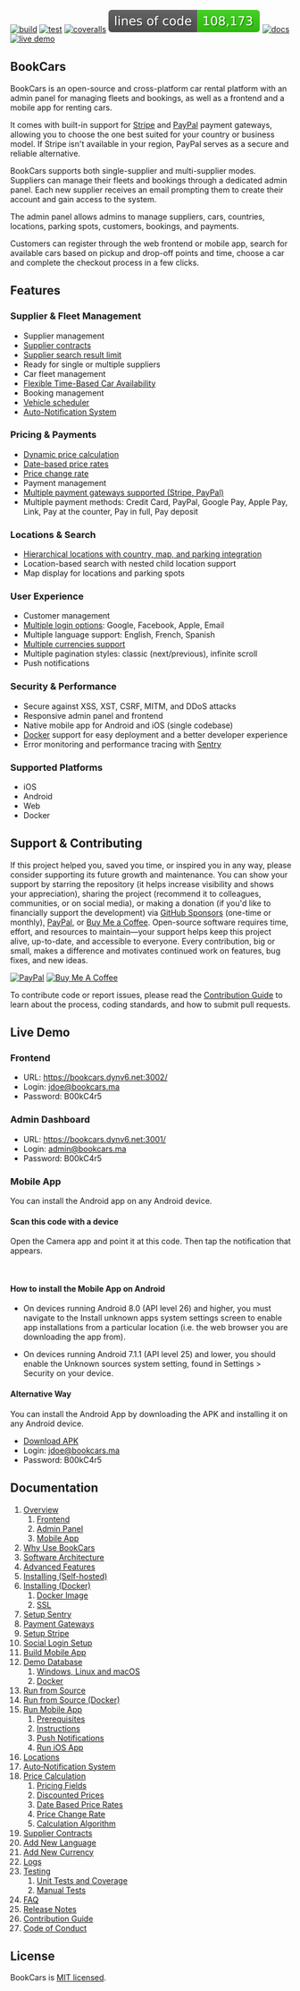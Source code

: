 [![build](https://github.com/aelassas/bookcars/actions/workflows/build.yml/badge.svg)](https://github.com/aelassas/bookcars/actions/workflows/build.yml) [![test](https://github.com/aelassas/bookcars/actions/workflows/test.yml/badge.svg)](https://github.com/aelassas/bookcars/actions/workflows/test.yml) [![coveralls](https://coveralls.io/repos/github/aelassas/bookcars/badge.svg?branch=main)](https://coveralls.io/github/aelassas/bookcars?branch=main) [![loc](https://raw.githubusercontent.com/aelassas/bookcars/refs/heads/loc/badge.svg)](https://github.com/aelassas/bookcars/actions/workflows/loc.yml) [![docs](https://img.shields.io/badge/docs-wiki-brightgreen)](https://github.com/aelassas/bookcars/wiki) [![live demo](https://img.shields.io/badge/live-demo-brightgreen)](https://bookcars.dynv6.net:3002/)

<!--
[![docs](https://img.shields.io/badge/docs-wiki-brightgreen)](https://github.com/aelassas/bookcars/wiki)
[![live demo](https://img.shields.io/badge/live-demo-brightgreen)](https://bookcars.dynv6.net:3002/)
[![loc](https://raw.githubusercontent.com/aelassas/bookcars/refs/heads/loc/badge.svg)](https://github.com/aelassas/bookcars/actions/workflows/loc.yml) 
[![tested with jest](https://img.shields.io/badge/tested_with-jest-brightgreen?logo=jest)](https://github.com/jestjs/jest)
[![PRs welcome](https://img.shields.io/badge/PRs-welcome-brightgreen.svg)](https://github.com/aelassas/bookcars/pulls)
[![codecov](https://codecov.io/gh/aelassas/bookcars/graph/badge.svg?token=FSB0H9RDEQ)](https://codecov.io/gh/aelassas/bookcars)
[![codecov](https://img.shields.io/codecov/c/github/aelassas/bookcars?logo=codecov)](https://codecov.io/gh/aelassas/bookcars)
[![coveralls](https://coveralls.io/repos/github/aelassas/bookcars/badge.svg?branch=main)](https://coveralls.io/github/aelassas/bookcars?branch=main)
[![open-vscode](https://img.shields.io/badge/open-vscode-1f425f.svg)](https://vscode.dev/github/aelassas/bookcars/)
[![PRs Welcome](https://img.shields.io/badge/PRs-welcome-brightgreen.svg)](https://github.com/aelassas/bookcars/blob/main/.github/CONTRIBUTING.md)

https://github.com/user-attachments/assets/01afc5ec-3c0a-47b9-a4e1-3b8888b2a695
-->

## BookCars

BookCars is an open-source and cross-platform car rental platform with an admin panel for managing fleets and bookings, as well as a frontend and a mobile app for renting cars.

It comes with built-in support for [Stripe](https://stripe.com/global) and [PayPal](https://www.paypal.com/us/webapps/mpp/country-worldwide) payment gateways, allowing you to choose the one best suited for your country or business model. If Stripe isn't available in your region, PayPal serves as a secure and reliable alternative.

BookCars supports both single-supplier and multi-supplier modes. Suppliers can manage their fleets and bookings through a dedicated admin panel. Each new supplier receives an email prompting them to create their account and gain access to the system.

The admin panel allows admins to manage suppliers, cars, countries, locations, parking spots, customers, bookings, and payments.

Customers can register through the web frontend or mobile app, search for available cars based on pickup and drop-off points and time, choose a car and complete the checkout process in a few clicks.

## Features

### Supplier & Fleet Management
* Supplier management
* [Supplier contracts](https://github.com/aelassas/bookcars/wiki/Supplier-Contracts)
* [Supplier search result limit](https://github.com/aelassas/bookcars/wiki/FAQ#how-do-i-limit-the-number-of-cars-for-a-supplier-in-search-results)
* Ready for single or multiple suppliers
* Car fleet management
* [Flexible Time-Based Car Availability](https://github.com/aelassas/bookcars/wiki/FAQ#how-to-automatically-prevent-a-car-from-being-booked-multiple-times-when-its-already-booked)
* Booking management
* [Vehicle scheduler](https://bookcars.github.io/content/screenshots/v5.5/backend-scheduler.png?raw=true)
* [Auto-Notification System](https://github.com/aelassas/bookcars/wiki/Auto%E2%80%90Notification-System)

### Pricing & Payments
* [Dynamic price calculation](https://github.com/aelassas/bookcars/wiki/Price-Calculation)
* [Date-based price rates](https://github.com/aelassas/bookcars/wiki/Price-Calculation#date-based-price-rates)
* [Price change rate](https://github.com/aelassas/bookcars/wiki/Price-Calculation#price-change-rate)
* Payment management
* [Multiple payment gateways supported (Stripe, PayPal)](https://github.com/aelassas/bookcars/wiki/Payment-Gateways)
* Multiple payment methods: Credit Card, PayPal, Google Pay, Apple Pay, Link, Pay at the counter, Pay in full, Pay deposit

### Locations & Search
* [Hierarchical locations with country, map, and parking integration](https://github.com/aelassas/bookcars/wiki/Locations)
* Location-based search with nested child location support
* Map display for locations and parking spots

### User Experience
* Customer management
* [Multiple login options](https://github.com/aelassas/bookcars/wiki/Social-Login-Setup): Google, Facebook, Apple, Email
* Multiple language support: English, French, Spanish
* [Multiple currencies support](https://github.com/aelassas/bookcars/wiki/Add-New-Currency)
* Multiple pagination styles: classic (next/previous), infinite scroll
* Push notifications

### Security & Performance
* Secure against XSS, XST, CSRF, MITM, and DDoS attacks
* Responsive admin panel and frontend
* Native mobile app for Android and iOS (single codebase)
* [Docker](https://www.docker.com/) support for easy deployment and a better developer experience
* Error monitoring and performance tracing with [Sentry](https://github.com/aelassas/bookcars/wiki/Setup-Sentry)

### Supported Platforms
* iOS
* Android
* Web
* Docker

## Support & Contributing

If this project helped you, saved you time, or inspired you in any way, please consider supporting its future growth and maintenance. You can show your support by starring the repository (it helps increase visibility and shows your appreciation), sharing the project (recommend it to colleagues, communities, or on social media), or making a donation (if you'd like to financially support the development) via [GitHub Sponsors](https://github.com/sponsors/aelassas) (one-time or monthly), [PayPal](https://www.paypal.me/aelassaspp), or [Buy Me a Coffee](https://www.buymeacoffee.com/aelassas). Open-source software requires time, effort, and resources to maintain—your support helps keep this project alive, up-to-date, and accessible to everyone. Every contribution, big or small, makes a difference and motivates continued work on features, bug fixes, and new ideas.

<!--<a href="https://github.com/sponsors/aelassas"><img src="https://aelassas.github.io/content/github-sponsor-button.png" alt="GitHub" width="210"></a>-->
<a href="https://www.paypal.me/aelassaspp"><img src="https://aelassas.github.io/content/paypal-button-v2.png" alt="PayPal" width="208"></a>
<a href="https://www.buymeacoffee.com/aelassas"><img src="https://aelassas.github.io/content/bmc-button.png" alt="Buy Me A Coffee" height="38"></a>

To contribute code or report issues, please read the [Contribution Guide](https://github.com/aelassas/bookcars/blob/main/.github/CONTRIBUTING.md) to learn about the process, coding standards, and how to submit pull requests.

## Live Demo
<!--
Some features are locked down on the demo links provided. To have access to all the features contact me by email. You can find it on my [profile page](https://github.com/aelassas) (requires login).
-->
### Frontend

* URL: https://bookcars.dynv6.net:3002/
* Login: jdoe@bookcars.ma
* Password: B00kC4r5

### Admin Dashboard

* URL: https://bookcars.dynv6.net:3001/
* Login: admin@bookcars.ma
* Password: B00kC4r5

### Mobile App

You can install the Android app on any Android device.

#### Scan this code with a device

Open the Camera app and point it at this code. Then tap the notification that appears.

<img alt="" width="120" src="https://bookcars.github.io/content/qr-code-7.7.png">

#### How to install the Mobile App on Android

* On devices running Android 8.0 (API level 26) and higher, you must navigate to the Install unknown apps system settings screen to enable app installations from a particular location (i.e. the web browser you are downloading the app from).

* On devices running Android 7.1.1 (API level 25) and lower, you should enable the Unknown sources system setting, found in Settings > Security on your device.

#### Alternative Way

You can install the Android App by downloading the APK and installing it on any Android device.

* [Download APK](https://github.com/aelassas/bookcars/releases/download/v7.7/bookcars-7.7.apk)
* Login: jdoe@bookcars.ma
* Password: B00kC4r5

## Documentation

1. [Overview](https://github.com/aelassas/bookcars/wiki/Overview)
   1. [Frontend](https://github.com/aelassas/bookcars/wiki/Overview#frontend)
   1. [Admin Panel](https://github.com/aelassas/bookcars/wiki/Overview#admin-panel)
   1. [Mobile App](https://github.com/aelassas/bookcars/wiki/Overview#mobile-app)
2. [Why Use BookCars](https://github.com/aelassas/bookcars/wiki/Why-Use-BookCars)
3. [Software Architecture](https://github.com/aelassas/bookcars/wiki/Architecture)
4. [Advanced Features](https://github.com/aelassas/bookcars/wiki/Advanced-Features)
5. [Installing (Self-hosted)](https://github.com/aelassas/bookcars/wiki/Installing-(Self%E2%80%90hosted))
6. [Installing (Docker)](https://github.com/aelassas/bookcars/wiki/Installing-(Docker))
   1. [Docker Image](https://github.com/aelassas/bookcars/wiki/Installing-(Docker)#docker-image)
   1. [SSL](https://github.com/aelassas/bookcars/wiki/Installing-(Docker)#ssl)
7. [Setup Sentry](https://github.com/aelassas/bookcars/wiki/Setup-Sentry)
7. [Payment Gateways](https://github.com/aelassas/bookcars/wiki/Payment-Gateways)
8. [Setup Stripe](https://github.com/aelassas/bookcars/wiki/Setup-Stripe)
9. [Social Login Setup](https://github.com/aelassas/bookcars/wiki/Social-Login-Setup)
10. [Build Mobile App](https://github.com/aelassas/bookcars/wiki/Build-Mobile-App)
11. [Demo Database](https://github.com/aelassas/bookcars/wiki/Demo-Database)
    1. [Windows, Linux and macOS](https://github.com/aelassas/bookcars/wiki/Demo-Database#windows-linux-and-macos)
    1. [Docker](https://github.com/aelassas/bookcars/wiki/Demo-Database#docker)
12. [Run from Source](https://github.com/aelassas/bookcars/wiki/Run-from-Source)
13. [Run from Source (Docker)](https://github.com/aelassas/bookcars/wiki/Run-from-Source-(Docker))
14. [Run Mobile App](https://github.com/aelassas/bookcars/wiki/Run-Mobile-App)
    1. [Prerequisites](https://github.com/aelassas/bookcars/wiki/Run-Mobile-App#prerequisites)
    1. [Instructions](https://github.com/aelassas/bookcars/wiki/Run-Mobile-App#instructions)
    1. [Push Notifications](https://github.com/aelassas/bookcars/wiki/Run-Mobile-App#push-notifications)
    1. [Run iOS App](https://github.com/aelassas/bookcars/wiki/Run-Mobile-App#run-ios-app)
15. [Locations](https://github.com/aelassas/bookcars/wiki/Locations)
16. [Auto‐Notification System](https://github.com/aelassas/bookcars/wiki/Auto%E2%80%90Notification-System)
17. [Price Calculation](https://github.com/aelassas/bookcars/wiki/Price-Calculation)
    1. [Pricing Fields](https://github.com/aelassas/bookcars/wiki/Price-Calculation#pricing-fields)
    1. [Discounted Prices](https://github.com/aelassas/bookcars/wiki/Price-Calculation#discounted-prices)
    1. [Date Based Price Rates](https://github.com/aelassas/bookcars/wiki/Price-Calculation#date-based-price-rates)
    1. [Price Change Rate](https://github.com/aelassas/bookcars/wiki/Price-Calculation#price-change-rate)
    1. [Calculation Algorithm](https://github.com/aelassas/bookcars/wiki/Price-Calculation#calculation-algorithm)
18. [Supplier Contracts](https://github.com/aelassas/bookcars/wiki/Supplier-Contracts)
19. [Add New Language](https://github.com/aelassas/bookcars/wiki/Add-New-Language)
20. [Add New Currency](https://github.com/aelassas/bookcars/wiki/Add-New-Currency)
21. [Logs](https://github.com/aelassas/bookcars/wiki/Logs)
22. [Testing](https://github.com/aelassas/bookcars/wiki/Testing)
    1. [Unit Tests and Coverage](https://github.com/aelassas/bookcars/wiki/Unit-Tests-and-Coverage)
    1. [Manual Tests](https://github.com/aelassas/bookcars/wiki/Manual-Tests)
23. [FAQ](https://github.com/aelassas/bookcars/wiki/FAQ)
24. [Release Notes](https://github.com/aelassas/bookcars/blob/main/.github/RELEASES.md)
25. [Contribution Guide](https://github.com/aelassas/bookcars/blob/main/.github/CONTRIBUTING.md)
26. [Code of Conduct](https://github.com/aelassas/bookcars/blob/main/.github/CODE_OF_CONDUCT.md)



## License

BookCars is [MIT licensed](https://github.com/aelassas/bookcars/blob/main/LICENSE).
